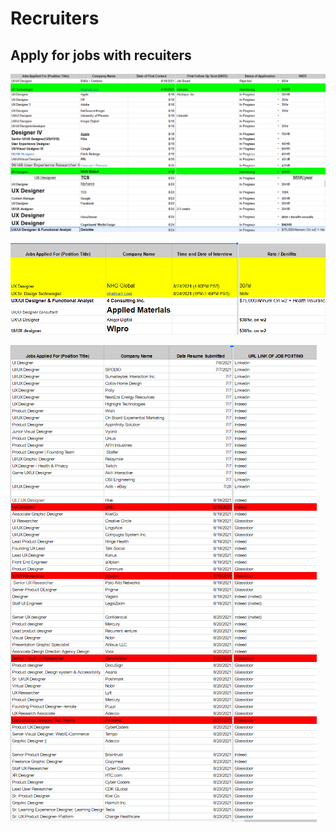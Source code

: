 # Recruiters

## Apply for jobs with recuiters

![Welcome](../../../files/img/recruiters/1.PNG)

![Welcome](../../../files/img/recruiters/2.PNG)

![Welcome](../../../files/img/recruiters/3.PNG)